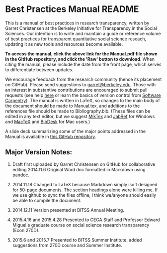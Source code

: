 Best Practices Manual README
===================

This is a manual of best practices in research transparency, written by Garret Christensen at the Berkeley Initiative for Transparency in the Social Sciences. Our intention is to write and maintain a guide or reference volume of best practices for transparent quantitative social science reseach, updating it as new tools and resources become available.

**To access the manual, click the above link for the Manual.pdf file shown in the GitHub repository, and click the 'Raw' button to download**. When citing the manual, please include the date from the front page, which serves to differentiate between updates.

We encourage feedback from the research community (hence its placement on GitHub). Please send suggestions to garret@berkeley.edu. Those with an interest in substantive contributions are encouraged to submit pull requests (see help [here](https://help.github.com/articles/using-pull-requests/) or learn the basics of version control from [Software Carpentry](http://software-carpentry.org/v5/novice/git/index.html)). The manual is written in LaTeX, so changes to the main body of the document should be made to Manual.tex, and additions to the references file should be made to Bibliography.bib. (These files can be edited in any text editor, but we suggest [MikTex](http://miktex.org/) and [JabRef](http://jabref.sourceforge.net/) for Windows and [MacTeX](https://tug.org/mactex/) and [BibDesk](http://bibdesk.sourceforge.net/) for Mac users.) 

A slide deck summarizing some of the major points addressed in the Manual is available in [this GitHub repository](https://github.com/garretchristensen/BITSS2014Meeting).

Major Version Notes:
--------------
1. Draft first uploaded by Garret Christensen on GitHub for collaborative editing 2014.11.6
Original Word doc formatted in Markdown using pandoc.

2. 2014.11.18 Changed to LaTeX because Markdown simply isn't designed for 50-page documents. The section headings alone were killing me. If we use github to sync the files offline, I think we/anyone should easily be able to compile the document.

3. 2014.12.11 Version presented at BITSS Annual Meeting.

4. 2015.4.16 and 2015.4.28 Presented to CEGA Staff and Professor Edward Miguel's graduate course on social science research transparency (Econ 270D).

5. 2015.6 and 2015.7 Presented to BITSS Summer Institute, added suggestions from 270D course and Summer Institute.
